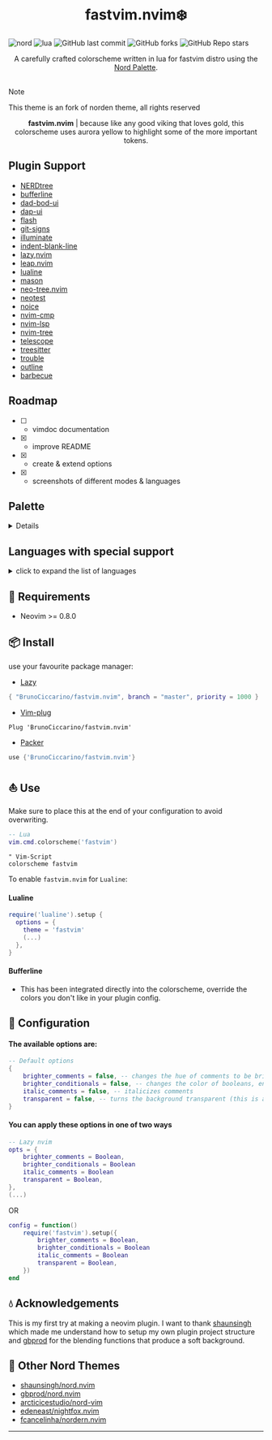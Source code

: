 <h1 align="center">
    fastvim.nvim❄️   
</h1>

![nord](https://img.shields.io/badge/nord-theme?style=for-the-badge&logo=lua&color=%232E3440) ![lua](https://img.shields.io/badge/lua-code?style=for-the-badge&logo=lua&color=%23789DBC) ![GitHub last commit](https://img.shields.io/github/last-commit/BrunoCiccarino/fastvim.nvim?style=for-the-badge&logo=lua&color=%238BCDCD) ![GitHub forks](https://img.shields.io/github/forks/BrunoCiccarino/fastvim.nvim?style=for-the-badge&logo=lua&color=%23a3be8c) ![GitHub Repo stars](https://img.shields.io/github/stars/BrunoCiccarino/fastvim.nvim?style=for-the-badge&logo=lua&color=%23624E88)

<div align="center">
    A carefully crafted colorscheme written in lua for fastvim distro using the <a href="https://www.nordtheme.com/docs/colors-and-palettes">Nord Palette</a>.
<br></br>
</div>

> [!NOTE]
> This theme is an fork of norden theme, all rights reserved

<div align="center">

**fastvim.nvim** | because like any good viking that loves gold, this colorscheme uses aurora yellow to highlight some of the more important tokens.
</div>

## Plugin Support

- [NERDtree](https://github.com/preservim/nerdtree)
- [bufferline](https://github.com/akinsho/bufferline.nvim)
- [dad-bod-ui](https://github.com/kristijanhusak/vim-dadbod-ui)
- [dap-ui](https://github.com/rcarriga/nvim-dap-ui)
- [flash](https://github.com/kristijanhusak/vim-dadbod-ui)
- [git-signs](https://github.com/lewis6991/gitsigns.nvim)
- [illuminate](https://github.com/RRethy/vim-illuminate)
- [indent-blank-line](https://github.com/lukas-reineke/indent-blankline.nvim)
- [lazy,nvim](https://github.com/folke/lazy.nvim)
- [leap.nvim](https://github.com/ggandor/leap.nvim)
- [lualine](https://github.comn/vim-lualine/lualine.nvim)
- [mason](https://github.com/williamboman/mason.nvim)
- [neo-tree.nvim](https://github.com/nvim-neo-tree/neo-tree.nvim)
- [neotest](https://github.com/nvim-neotest/neotest)
- [noice](https://github.com/folke/noice.nvim)
- [nvim-cmp](https://github.com/hrsh7th/nvim-cmp)
- [nvim-lsp](https://github.com/neovim/nvim-lspconfig)
- [nvim-tree](https://github.com/nvim-tree/nvim-tree.lua)
- [telescope](https://github.com/nvim-telescope/telescope.nvim)
- [treesitter](https://github.com/nvim-treesitter/nvim-treesitter)
- [trouble](https://github.com/folke/trouble.nvim)
- [outline](https://github.com/hedyhli/outline.nvim)
- [barbecue](https://github.com/utilyre/barbecue.nvim)

## Roadmap
 - [ ] - vimdoc documentation
 - [x] - improve README 
 - [x] - create & extend options
 - [x] - screenshots of different modes & languages

## Palette 
<details>
    ```lua 
local colors = {    
    bg = "#24283b",
    fg = "#ECEFF4",
    night = {
        c0 = "#1f2335",
        c1 = "#1b1e2d",
        c2 = "#434c5e",
        c3 = "#4c566a",
    },
    snow = {
        c0 = "#d8dee9",
        c1 = "#e5e9f0",
        c2 = "#eceff4",
    },
    frost = {
        blue       = "#789DBC",
        light_blue = "#bae1ff",
        sea        = "#8fbcbb",
        turquoise  = "#8BCDCD",
    },
    aurora = {
        green  = "#a3be8c",
        orange = "#d08770",
        purple = "#624E88",
        red    = "#bf616a",
        yellow = "#F6F193",
    },
    blend = {
        red       = U.blend("#bf616a", "#2E3440", 0.1),
        yellow    = U.blend("#F6F193", "#FDFFAB", 0.1),
        green     = U.blend("#A1EEBD", "#8DB596", 0.1),
        turquoise = U.blend("#88c0d0", "#2E3440", 0.1),
        blue      = U.blend("#5e81ac", "#2E3440", 0.2),
        bluec1    = U.blend("#5e81ac", "#2E3440", 0.3),
        comment   = U.blend("#616E88", "#2E3440", 0.9),
    },
    special = {
        sea = "#8EBDBC",
        light_blue = "#7AA1BE",
    },
}
    
    ```
</details>

## Languages with special support
<details>
  <summary>click to expand the list of languages</summary>

  *missing languages will be supported upon popular request*

- [ ] - Clojure
- [ ] - Haskell
- [ ] - Scala
- [ ] - Zig
- [ ] - JAVA
- [x] - Python
- [x] - C++
- [x] - C
- [x] - Rust
- [x] - Bash
- [x] - CSS
- [x] - Gitconfig
- [x] - Go & (gomod, gosum)
- [x] - HTML
- [x] - HTTP
- [x] - JSON
- [x] - JSX
- [x] - Javascript
- [x] - Lua
- [x] - Markdown
- [x] - SQL
- [x] - TSX
- [x] - Toml
- [x] - Typescript
- [x] - Xml
- [x] - Yaml
- [x] - ZSH
- [x] - RobotFramework

</details>

## 🎐 Requirements

+ Neovim >= 0.8.0

## 📦 Install

use your favourite package manager:

- [Lazy](https://github.com/folke/lazy.nvim)
```lua
{ "BrunoCiccarino/fastvim.nvim", branch = "master", priority = 1000 }
```

- [Vim-plug](https://github.com/junegunn/vim-plug)
```vim
Plug 'BrunoCiccarino/fastvim.nvim'
```

- [Packer](https://github.com/wbthomason/packer.nvim)
```lua
use {'BrunoCiccarino/fastvim.nvim'}
```

## ⛵ Use

Make sure to place this at the end of your configuration to avoid overwriting.

```lua
-- Lua
vim.cmd.colorscheme('fastvim')
```
```vim
" Vim-Script
colorscheme fastvim
```

To enable `fastvim.nvim` for `Lualine`:

#### Lualine

```lua
require('lualine').setup {
  options = {
    theme = 'fastvim'
    (...)
  },
}
```

#### Bufferline

- This has been integrated directly into the colorscheme, override the colors you don't like in your plugin config.

## 🔧 Configuration

#### The available options are:

```lua
-- Default options
{
    brighter_comments = false, -- changes the hue of comments to be brighter and easier to read.
    brighter_conditionals = false, -- changes the color of booleans, enums and readonly to aurora yellow from light blue.
    italic_comments = false, -- italicizes comments
    transparent = false, -- turns the background transparent (this is a WIP and there might be inconsistencies)
}
```

#### You can apply these options in one of two ways

```lua
-- Lazy nvim
opts = {
    brighter_comments = Boolean,
    brighter_conditionals = Boolean
    italic_comments = Boolean
    transparent = Boolean,
},
(...)
```

OR

```lua
config = function()
    require('fastvim').setup({
        brighter_comments = Boolean,
        brighter_conditionals = Boolean
        italic_comments = Boolean
        transparent = Boolean,
    })
end
```

## 💧 Acknowledgements

This is my first try at making a neovim plugin. I want to thank [shaunsingh](https://github.com/shaunsingh) which made me understand how to setup my own plugin project structure and [gbprod](https://github.com/gbprod) for the blending functions that produce a soft background.
 
## 🌊 Other Nord Themes

- [shaunsingh/nord.nvim](https://github.com/shaunsingh/nord.nvim)
- [gbprod/nord.nvim](https://github.com/gbprod/nord.nvim)
- [arcticicestudio/nord-vim](https://github.com/arcticicestudio/nord-vim)
- [edeneast/nightfox.nvim](https://github.com/EdenEast/nightfox.nvim)
- [fcancelinha/nordern.nvim](https://github.com/fcancelinha/nordern.nvim)

----------------------------------------------------------------------------------------------------------------------
